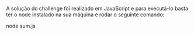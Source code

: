 A solução do challenge foi realizado em JavaScript e para executá-lo basta ter o node instalado na sua máquina e rodar o seguinte comando:

node sum.js
